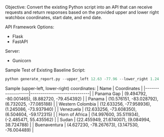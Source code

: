 Objective: Convert the existing Python script into an API that can receive requests and return responses based on the provided upper and lower right watchbox coordinates, start date, and end date.

API Framework Options:
- Flask
- FastAPI

Server:
- Gunicorn

Sample Test of Existing Baseline Script:
```python
python generate_report.py --upper_left 12.63 -77.96 --lower_right 1.24 -73.9 --dates 20230614 20230714
```

Sample (upper-left, lower-right) coordinates:
| Name              | Coordinates                   |
|-------------------|------------------------------|
| Panama Gap        | (9.494792, -80.001465), (8.882720, -79.454392) |
| Panama            | (10.576151, -83.028792), (6.732025, -77.085188) |
| Western Colombia  | (12.633256, -77.958936), (1.245086, -73.937940) |
| Venezuela         | (12.633256, -73.608350), (6.504604, -59.172315) |
| Horn of Africa    | (14.997600, 35.511934), (-2.485471, 55.435562) |
| Sudan             | (22.455949, 21.674007), (9.084994, 38.724788) |
| Buenaventura      | (4.627230, -78.267673), (3.147530, -76.004489) |
